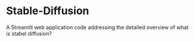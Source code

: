 # Stable-Diffusion
A Streamlit web application code addressing the detailed overview of what is stabel diffusion?
